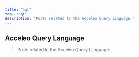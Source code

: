 ```yaml
---
title: "aql"
tag: "aql"
description: "Posts related to the Acceleo Query Language."
---
```


## Acceleo Query Language

> Posts related to the Acceleo Query Language.
